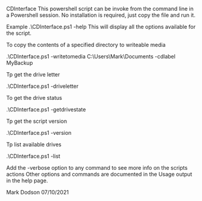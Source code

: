 CDInterface
This powershell script can be invoke from the command line in a Powershell session.
No installation is required, just copy the file and run it.

Example
.\CDInterface.ps1 -help
This will display all the options available for the script.

To copy the contents of a specified directory to writeable media

.\CDInterface.ps1 -writetomedia C:\Users\Mark\Documents -cdlabel MyBackup

Tp get the drive letter

.\CDInterface.ps1 -driveletter

To get the drive status

.\CDInterface.ps1 -getdrivestate

Tp get the script version

.\CDInterface.ps1 -version

Tp list available drives

.\CDInterface.ps1 -list

Add the -verbose option to any command to see more info on the scripts actions
Other options and commands are documented in the Usage output in the help page.

Mark Dodson
07/10/2021
